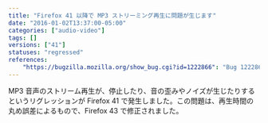 ```yaml
---
title: "Firefox 41 以降で MP3 ストリーミング再生に問題が生じます"
date: "2016-01-02T13:37:00-05:00"
categories: ["audio-video"]
tags: []
versions: ["41"]
statuses: "regressed"
references:
    "https://bugzilla.mozilla.org/show_bug.cgi?id=1222866": "Bug 1222866 - Audio pause and distortion in MP3 stream due to rounding error since Firefox 41"
---
```

MP3 音声のストリーム再生が、停止したり、音の歪みやノイズが生じたりするというリグレッションが Firefox 41 で発生しました。この問題は、再生時間の丸め誤差によるもので、Firefox 43 で修正されました。

